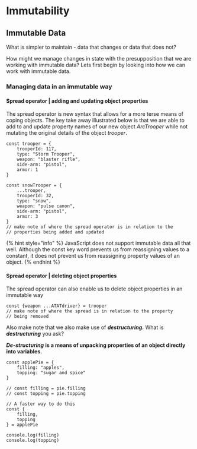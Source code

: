 # Immutability

## Immutable Data

What is simpler to maintain - data that changes or data that does not? 

How might we manage changes in state with the presupposition that we are working with immutable data? Lets first begin by looking into how we can work with immutable data.

### Managing data in an immutable way

#### Spread operator \| adding and updating object properties

The spread operator is new syntax that allows for a more terse means of coping objects.  The key take away illustrated below is that we are able to add to and update property names of our new object _ArcTrooper_ while not mutating the original details of the object _trooper_. 

```
const trooper = {
    trooperId: 117,
    type: "Storm Trooper",
    weapon: "blaster rifle",
    side-arm: "pistol",
    armor: 1
}

const snowTrooper = {
    ...trooper,
    trooperId: 32,
    type: "snow",
    weapon: "pulse canon",
    side-arm: "pistol",
    armor: 3
}
// make note of where the spread operator is in relation to the
// properties being added and updated
```

{% hint style="info" %}
JavaScript does not support immutable data all that well. Although the const key word prevents us from reassigning values to a constant, it does not prevent us from reassigning property values of an object.
{% endhint %}

#### Spread operator \| deleting object properties

The spread operator can also enable us to delete object properties in an immutable way

```text
const {weapon ...ATATdriver} = trooper
// make note of where the spread is in relation to the property
// being removed
```

Also make note that we also make use of _**destructuring.**_ What is _**destructuring**_ you ask? 

_**De-structuring**_ **is a means of unpacking properties of an object directly into variables.** 

```text
const applePie = {
    filling: "apples",
    topping: "sugar and spice"
}

// const filling = pie.filling
// const topping = pie.topping

// A faster way to do this
const {
    filling,
    topping
} = applePie

console.log(filling)
console.log(topping)
```

